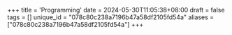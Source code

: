 +++
title = 'Programming'
date = 2024-05-30T11:05:38+08:00
draft = false
tags = []
unique_id = "078c80c238a7196b47a58df2105fd54a"
aliases = ["078c80c238a7196b47a58df2105fd54a"]
+++
